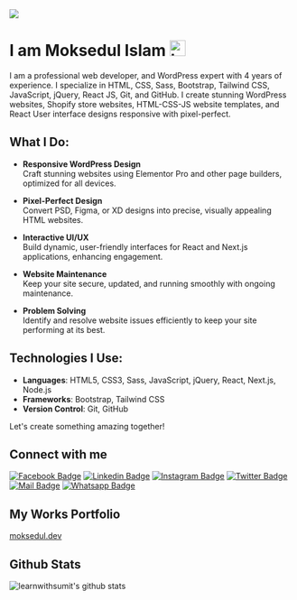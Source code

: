 <img src="https://media.licdn.com/dms/image/v2/D5616AQELzqAoVQt_QQ/profile-displaybackgroundimage-shrink_350_1400/profile-displaybackgroundimage-shrink_350_1400/0/1729438115610?e=1735171200&v=beta&t=R4QxpdA0sJkJTWGIbNI50d6u0phcr31W5aA2RaHCWHE"/>

# I am Moksedul Islam <img src="assets/hello.gif" width="28px" alt="hi">

I am a professional web developer, and WordPress expert with 4 years of experience. I specialize in HTML, CSS, Sass, Bootstrap, Tailwind CSS, JavaScript, jQuery, React JS, Git, and GitHub. I create stunning WordPress websites, Shopify store websites, HTML-CSS-JS website templates, and React User interface designs responsive with pixel-perfect.


## What I Do:

- **Responsive WordPress Design**  
  Craft stunning websites using Elementor Pro and other page builders, optimized for all devices.

- **Pixel-Perfect Design**  
  Convert PSD, Figma, or XD designs into precise, visually appealing HTML websites.

- **Interactive UI/UX**  
  Build dynamic, user-friendly interfaces for React and Next.js applications, enhancing engagement.

- **Website Maintenance**  
  Keep your site secure, updated, and running smoothly with ongoing maintenance.

- **Problem Solving**  
  Identify and resolve website issues efficiently to keep your site performing at its best.

## Technologies I Use:

- **Languages**: HTML5, CSS3, Sass, JavaScript, jQuery, React, Next.js, Node.js
- **Frameworks**: Bootstrap, Tailwind CSS
- **Version Control**: Git, GitHub

Let's create something amazing together!


## Connect with me

[![Facebook Badge](https://img.shields.io/badge/Facebook-1877F2?style=for-the-badge&logo=facebook&logoColor=white)](https://facebook.com/codermoksedul) [![Linkedin Badge](https://img.shields.io/badge/LinkedIn-0077B5?style=for-the-badge&logo=linkedin&logoColor=white)](https://www.linkedin.com/in/codermoksedul/) [![Instagram Badge](https://img.shields.io/badge/Instagram-E4405F?style=for-the-badge&logo=instagram&logoColor=white)](https://instagram.com/codermoksedul) [![Twitter Badge](https://img.shields.io/badge/Twitter-1DA1F2?style=for-the-badge&logo=twitter&logoColor=white)](https://twitter.com/codermoksedul) [![Mail Badge](https://img.shields.io/badge/Gmail-D14836?style=for-the-badge&logo=gmail&logoColor=white)](mailto:info@moksedul.dev) [![Whatsapp Badge](https://img.shields.io/badge/Whatsapp-075e54?style=for-the-badge&logo=whatsapp&logoColor=white)](https://api.whatsapp.com/send?phone=8801518301895)

## My Works Portfolio

[moksedul.dev](https://moksedul.dev/)

## Github Stats

![learnwithsumit's github stats](https://github-readme-stats.vercel.app/api?username=codermoksedul&count_private=true&theme=tokyonight&hide=contribs,prs)


